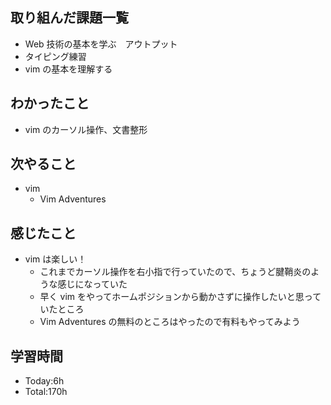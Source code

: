 ## 取り組んだ課題一覧
- Web 技術の基本を学ぶ　アウトプット
- タイピング練習
- vim の基本を理解する
## わかったこと
- vim のカーソル操作、文書整形
## 次やること
- vim
  - Vim Adventures
## 感じたこと
- vim は楽しい！
  - これまでカーソル操作を右小指で行っていたので、ちょうど腱鞘炎のような感じになっていた
  - 早く vim をやってホームポジションから動かさずに操作したいと思っていたところ
  - Vim Adventures の無料のところはやったので有料もやってみよう
## 学習時間
- Today:6h
- Total:170h
